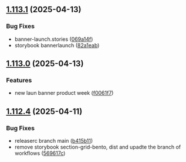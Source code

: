 ## [1.113.1](https://github.com/aziontech/azion-webkit/compare/v1.113.0...v1.113.1) (2025-04-13)

### Bug Fixes

* banner-launch.stories ([069a14f](https://github.com/aziontech/azion-webkit/commit/069a14f7a10aefb3b725a19f8e8003051fdb7ae1))
* storybook bannerlaunch ([82a1eab](https://github.com/aziontech/azion-webkit/commit/82a1eab8a516e37cbbb0e4ebdfc9a81c6ce34320))

## [1.113.0](https://github.com/aziontech/azion-webkit/compare/v1.112.4...v1.113.0) (2025-04-13)

### Features

* new laun banner product week ([f0061f7](https://github.com/aziontech/azion-webkit/commit/f0061f7bba64ab0838e92b7b361d3787f46633c5))

## [1.112.4](https://github.com/aziontech/azion-webkit/compare/v1.112.3...v1.112.4) (2025-04-11)

### Bug Fixes

* releaserc branch main ([b415b11](https://github.com/aziontech/azion-webkit/commit/b415b11d5318046059859fd86f54bb2a28da229c))
* remove storybook section-grid-bento, dist and upadte the branch of workflows ([569617c](https://github.com/aziontech/azion-webkit/commit/569617ca58188c9ece6c77a14563491cb45752f4))
